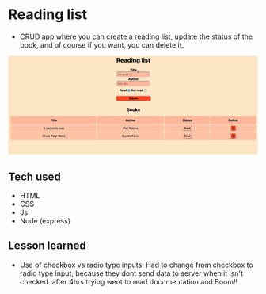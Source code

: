 # Reading list

- CRUD app where you can create a reading list, update the status of the book, and of course if you want, you can delete it.

<img src='/public/gif/giff.gif'>

## Tech used

- HTML
- CSS
- Js
- Node (express) 

## Lesson learned
- Use of checkbox vs radio type inputs: Had to change from checkbox to radio type input, because they dont send data to server when it isn't checked. after 4hrs trying went to read documentation and Boom!!